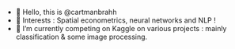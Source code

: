 - 👋 Hello, this is @cartmanbrahh 
- 👀 Interests :  Spatial econometrics, neural networks and NLP ! 
- 🌱 I’m currently competing on Kaggle on various projects : mainly classification & some image processing. 

<!---
cartmanbrahh/cartmanbrahh is a ✨ special ✨ repository because its `README.md` (this file) appears on your GitHub profile.
You can click the Preview link to take a look at your changes.
--->
